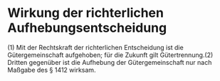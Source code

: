 # Wirkung der richterlichen Aufhebungsentscheidung

(1) Mit der Rechtskraft der richterlichen Entscheidung ist die Gütergemeinschaft aufgehoben; für die Zukunft gilt Gütertrennung.(2) Dritten gegenüber ist die Aufhebung der Gütergemeinschaft nur nach Maßgabe des § 1412 wirksam. 


